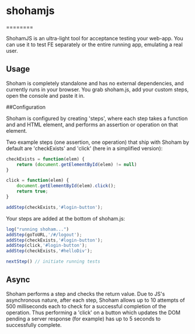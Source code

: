 # shohamjs
========

ShohamJS is an ultra-light tool for acceptance testing your web-app. You can use it to test FE separately or the entire running app, emulating a real user. 

## Usage

Shoham is completely standalone and has no external dependencies, and currently runs in your browser. You grab shoham.js, add your custom steps, open the console and paste it in. 

##Configuration 

Shoham is configured by creating 'steps', where each step takes a function and and HTML element, and performs an assertion or operation on that element. 

Two example steps (one assertion, one operation) that ship with Shoham by default are 'checkExists' and 'click' (here in a simplified version):

```` javascript
checkExists = function(elem) { 	
	return (document.getElementById(elem) != null)
}

click = function(elem) { 	
	document.getElementById(elem).click();
	return true;
}

addStep(checkExists,'#login-button');
````

Your steps are added at the bottom of shoham.js:

```javascript
log("running shoham...")
addStep(goToURL,'/#/logout');
addStep(checkExists,'#login-button');
addStep(click,'#login-button');
addStep(checkExists,'#helloDiv');

nextStep() // initiate running tests
```

## Async

Shoham performs a step and checks the return value. Due to JS's asynchronous nature, after each step, Shoham allows up to 10 attempts of 500 milliseconds each to check for a successful completion of the operation. Thus performing a 'click' on a button which updates the DOM pending a server response (for example) has up to 5 seconds to successfully complete. 